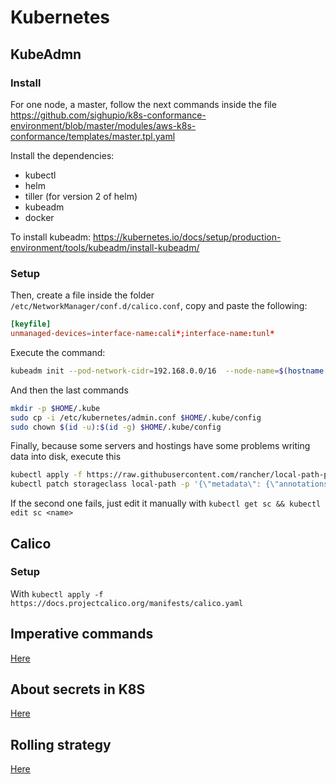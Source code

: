 # Kubernetes

## KubeAdmn

### Install

For one node, a master, follow the next commands inside the file https://github.com/sighupio/k8s-conformance-environment/blob/master/modules/aws-k8s-conformance/templates/master.tpl.yaml

Install the dependencies:

- kubectl
- helm
- tiller (for version 2 of helm)
- kubeadm
- docker

To install kubeadm: https://kubernetes.io/docs/setup/production-environment/tools/kubeadm/install-kubeadm/


### Setup

Then, create a file inside the folder `/etc/NetworkManager/conf.d/calico.conf`, copy and paste the following:

```toml
[keyfile]
unmanaged-devices=interface-name:cali*;interface-name:tunl*
```

Execute the command:

```bash
kubeadm init --pod-network-cidr=192.168.0.0/16  --node-name=$(hostname -f)
```

And then the last commands

```bash
mkdir -p $HOME/.kube
sudo cp -i /etc/kubernetes/admin.conf $HOME/.kube/config
sudo chown $(id -u):$(id -g) $HOME/.kube/config
```

Finally, because some servers and hostings have some problems writing data into disk, execute this

```bash
kubectl apply -f https://raw.githubusercontent.com/rancher/local-path-provisioner/v0.0.12/deploy/local-path-storage.yaml
kubectl patch storageclass local-path -p '{\"metadata\": {\"annotations\":{\"storageclass.kubernetes.io/is-default-class\":\"true\"}}}'
```

If the second one fails, just edit it manually with `kubectl get sc && kubectl edit sc <name>`

## Calico

### Setup

With `kubectl apply -f https://docs.projectcalico.org/manifests/calico.yaml`

## Imperative commands

[Here](./commands/index.md)

## About secrets in K8S

[Here](./secrets/index.md)

## Rolling strategy

[Here](./rollingupdate/index.md)
